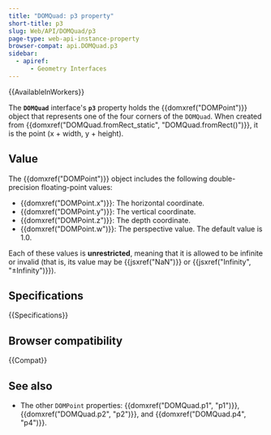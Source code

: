 ```yaml
---
title: "DOMQuad: p3 property"
short-title: p3
slug: Web/API/DOMQuad/p3
page-type: web-api-instance-property
browser-compat: api.DOMQuad.p3
sidebar:
  - apiref:
      - Geometry Interfaces
---
```


{{AvailableInWorkers}}

The **`DOMQuad`** interface's **`p3`** property holds the {{domxref("DOMPoint")}} object that represents one of the four corners of the `DOMQuad`. When created from {{domxref("DOMQuad.fromRect_static", "DOMQuad.fromRect()")}}, it is the point (x + width, y + height).

## Value

The {{domxref("DOMPoint")}} object includes the following double-precision floating-point values:

- {{domxref("DOMPoint.x")}}: The horizontal coordinate.
- {{domxref("DOMPoint.y")}}: The vertical coordinate.
- {{domxref("DOMPoint.z")}}: The depth coordinate.
- {{domxref("DOMPoint.w")}}: The perspective value. The default value is 1.0.

Each of these values is **unrestricted**, meaning that it is allowed to be infinite or invalid (that is, its value may be {{jsxref("NaN")}} or {{jsxref("Infinity", "±Infinity")}}).

## Specifications

{{Specifications}}

## Browser compatibility

{{Compat}}

## See also

- The other `DOMPoint` properties: {{domxref("DOMQuad.p1", "p1")}},
  {{domxref("DOMQuad.p2", "p2")}}, and {{domxref("DOMQuad.p4", "p4")}}.
